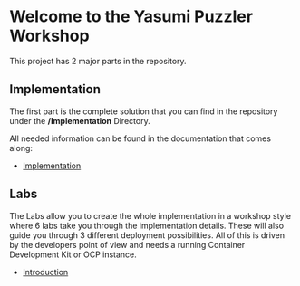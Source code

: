 # Welcome to the Yasumi Puzzler Workshop

This project has 2 major parts in the repository.

## Implementation

The first part is the complete solution that you can find in the repository under the **/Implementation** Directory.

All needed information can be found in the documentation that comes along:

* [Implementation](/docs/Implementation/README.md "Implementation Documentation")

## Labs

The Labs allow you to create the whole implementation in a workshop style where 6 labs take you through the implementation details. These will also guide you through 3 different deployment possibilities. All of this is driven by the developers point of view and needs a running Container Development Kit or OCP instance.

* [Introduction](/docs/Labs/README.md "Introduction")



